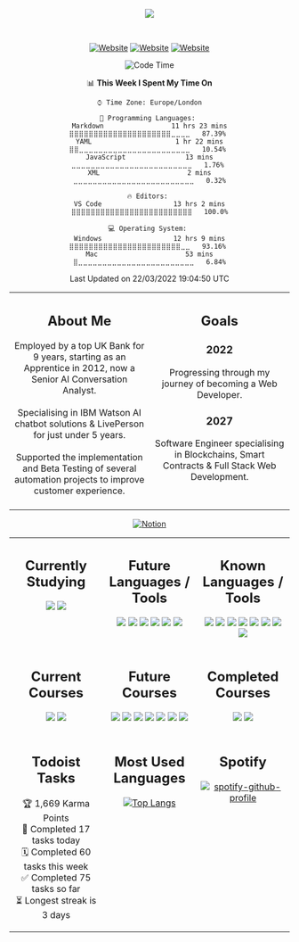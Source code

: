 <!-- Start Title Section -->

<div align="center">

<a href="https://github.com/liamfrazer/"><img src="https://readme-typing-svg.herokuapp.com?size=50&duration=4500&color=DB5631&center=true&vCenter=true&width=900&lines=Liam+Frazer;Senior+AI+Conversation+Analyst;%F0%9F%9A%80%F0%9F%9A%80%F0%9F%9A%80;Future+Software+Engineer"></a>

</div>
<div align="center">
<br />

[![Website](https://img.shields.io/website?label=frz.dev&style=for-the-badge&url=https%3A%2F%2Ffrz.dev)](https://frz.dev)
[![Website](https://img.shields.io/website?label=liamfrazer.com&style=for-the-badge&url=https%3A%2F%2Fliamfrazer.com)](https://liamfrazer.com)
[![Website](https://img.shields.io/website?label=adaptoken.com&style=for-the-badge&url=https%3A%2F%2Fadaptoken.com)](https://adaptoken.com)

</div>

<!-- End Title Section -->
<div align="center">

<!--START_SECTION:waka-->
![Code Time](http://img.shields.io/badge/Code%20Time-13%20hrs%2010%20mins-blue)

📊 **This Week I Spent My Time On** 

```text
⌚︎ Time Zone: Europe/London

💬 Programming Languages: 
Markdown                 11 hrs 23 mins      ⣿⣿⣿⣿⣿⣿⣿⣿⣿⣿⣿⣿⣿⣿⣿⣿⣿⣿⣿⣿⣿⣀⣀⣀⣀   87.39% 
YAML                     1 hr 22 mins        ⣿⣿⣀⣀⣀⣀⣀⣀⣀⣀⣀⣀⣀⣀⣀⣀⣀⣀⣀⣀⣀⣀⣀⣀⣀   10.54% 
JavaScript               13 mins             ⣀⣀⣀⣀⣀⣀⣀⣀⣀⣀⣀⣀⣀⣀⣀⣀⣀⣀⣀⣀⣀⣀⣀⣀⣀   1.76% 
XML                      2 mins              ⣀⣀⣀⣀⣀⣀⣀⣀⣀⣀⣀⣀⣀⣀⣀⣀⣀⣀⣀⣀⣀⣀⣀⣀⣀   0.32%

🔥 Editors: 
VS Code                  13 hrs 2 mins       ⣿⣿⣿⣿⣿⣿⣿⣿⣿⣿⣿⣿⣿⣿⣿⣿⣿⣿⣿⣿⣿⣿⣿⣿⣿   100.0%

💻 Operating System: 
Windows                  12 hrs 9 mins       ⣿⣿⣿⣿⣿⣿⣿⣿⣿⣿⣿⣿⣿⣿⣿⣿⣿⣿⣿⣿⣿⣿⣿⣀⣀   93.16% 
Mac                      53 mins             ⣿⣀⣀⣀⣀⣀⣀⣀⣀⣀⣀⣀⣀⣀⣀⣀⣀⣀⣀⣀⣀⣀⣀⣀⣀   6.84%

```


 Last Updated on 22/03/2022 19:04:50 UTC
<!--END_SECTION:waka-->
</div>
</td></tr></table>

<table>
<tr>
<td valign="top" width="50%">
<div align="center">

## About Me

<div align="center">
Employed by a top UK Bank for 9 years, starting as an Apprentice in 2012, now a Senior AI Conversation Analyst.
</div>
<br />
<div align="center">
Specialising in IBM Watson AI chatbot solutions & LivePerson for just under 5 years.
</div>
<br />
<div align="center">
Supported the implementation and Beta Testing of several automation projects to improve customer experience.
</div>
<br />

</div>
</td>

<td valign="top" width="50%">
<div align="center">

## Goals

<div align="center">

### 2022

Progressing through my journey of becoming a Web Developer.

</div>

<div align="center">

### 2027

Software Engineer specialising in Blockchains, Smart Contracts & Full Stack Web Development.

</div>

</td></tr></table>

<div align="center">

[<img align="center" alt="Notion" src="https://img.shields.io/badge/Track_my_Course_Progression_via_Notion-%23000000.svg?style=for-the-badge&logo=notion&logoColor=white" />][notion]

</div>
<table>
<!-- Start Knowledge Section -->
<tr><td valign="top" width="33%">

<div align="center">

## Currently Studying

[![](https://img.shields.io/badge/Code-CSS3-informational?style=flat&logo=css3&idea&logoColor=white&color=1572B6)][css3]
[![](https://img.shields.io/badge/Code-JavaScript-informational?style=flat&logo=javascript&idea&logoColor=white&color=F7DF1E)][javascript]

</div>
</td><td valign="top" width="33%">

<div align="center">

## Future Languages / Tools

[![](https://img.shields.io/badge/Code-Node.js-informational?style=flat&logo=node.js&idea&logoColor=white&color=6DA55F)][node.js]
[![](https://img.shields.io/badge/Code-React-informational?style=flat&logo=react&idea&logoColor=white&color=61DAFB)][react]
[![](https://img.shields.io/badge/Code-Solidity-informational?style=flat&logo=solidity&idea&logoColor=white&color=363636)][solidity]
[![](https://img.shields.io/badge/Code-Next.js-informational?style=flat&logo=next.js&idea&logoColor=white&color=20232A)][next.js]
[![](https://img.shields.io/badge/Code-C-informational?style=flat&logo=c&idea&logoColor=white&color=00599C)][c]
[![](https://img.shields.io/badge/Code-Python-informational?style=flat&logo=python&idea&logoColor=white&color=ffdd54)][python]

</div>
</td><td valign="top" width="33%">

<div align="center">

## Known Languages / Tools

[![](https://img.shields.io/badge/Code-HTML5-informational?style=flat&logo=html5&idea&logoColor=white&color=E34F26)][html5]
[![](https://img.shields.io/badge/Code-Markdown-informational?style=flat&logo=markdown&idea&logoColor=white&color=000000)][markdown]
[![](https://img.shields.io/badge/Editor-VS_Code-informational?style=flat&logo=visual-studio-code&idea&logoColor=white&color=0078D7)][vscode]
[![](https://img.shields.io/badge/Projects-Jira-informational?style=flat&logo=jira&idea&logoColor=white&color=0A0FFF)][jira]
[![](https://img.shields.io/badge/Tools-Git-informational?style=flat&logo=git&idea&logoColor=white&color=F05033)][git]
[![](https://img.shields.io/badge/Repos-GitHub-informational?style=flat&logo=github&idea&logoColor=white&color=20232A)][github]
[![](https://img.shields.io/badge/Notes-Obsidian-informational?style=flat&logo=obsidian&idea&logoColor=white&color=8B77DE)][obsidian]
[![](https://img.shields.io/badge/Kanban-Notion-informational?style=flat&logo=notion&idea&logoColor=white&color=FFFFFF)][obsidian]

</div>
</td></tr>
<!-- End Knowledge Section -->

<!-- Start Courses Section -->
<tr><td valign="top" width="33%">
<div align="center">

## Current Courses

[![](https://img.shields.io/badge/Course-The_Odin_Project-informational?style=flat&idea&logoColor=white&color=E3B465)][top]
[![](https://img.shields.io/badge/Course-The_Complete_JavaScript_Course-informational?style=flat&logo=Udemy&idea&logoColor=white&color=A435F0)][cjs]

</div>
</td><td valign="top" width="33%">

<div align="center">

## Future Courses

[![](https://img.shields.io/badge/Course-Full_Stack_Open_2022-informational?style=flat&idea&logoColor=white&color=F9F9F9)][fso2022]
[![](https://img.shields.io/badge/Course-Harvard_CS50X-informational?style=flat&logo=edx&idea&logoColor=white&color=02262B)][cs50x]
[![](https://img.shields.io/badge/Course-Harvard_CS50W-informational?style=flat&logo=edx&idea&logoColor=white&color=02262B)][cs50w]
[![](https://img.shields.io/badge/Course-The_Complete_NFT_Web_Dev_Course-informational?style=flat&logo=Udemy&idea&logoColor=white&color=A435F0)][nftweb]
[![](https://img.shields.io/badge/Course-Solidity_and_Ethereum_in_React-informational?style=flat&logo=Udemy&idea&logoColor=white&color=A435F0)][soliditycourse]
[![](https://img.shields.io/badge/Course-Automate_the_Boring_Stuff-informational?style=flat&logo=Udemy&idea&logoColor=white&color=A435F0)][automateboring]
[![](https://img.shields.io/badge/Course-The_Self_Taught_Programmer-informational?style=flat&logo=Udemy&idea&logoColor=white&color=A435F0)][selftaught]

</div>
</td><td valign="top" width="33%">

<div align="center">

## Completed Courses

[![](https://img.shields.io/badge/Course-Learning_How_to_Learn-informational?style=flat&logo=Coursera&idea&logoColor=white&color=0056D2)][lhtl]
[![](https://img.shields.io/badge/Course-3_MTA_Fundamentals-informational?style=flat&logo=microsoft&idea&logoColor=white&color=258FFA)][mta]

</div>
</td></tr>
<tr>
<td valign="top" width="33%">
<div align="center">

## Todoist Tasks

<!-- TODO-IST:START -->
🏆  1,669 Karma Points           
🌸  Completed 17 tasks today           
🗓  Completed 60 tasks this week           
✅  Completed 75 tasks so far           
⏳  Longest streak is 3 days
<!-- TODO-IST:END -->
</div>
</td>

<td valign="top" width="33%">
<div align="center">

## Most Used Languages

[![Top Langs](https://github-readme-stats.vercel.app/api/top-langs/?username=liamfrazer&layout=compact&theme=dark&hide_title=1)](https://github.com/anuraghazra/github-readme-stats)

</div>
</td>
<td valign="top" width="33%">
<div align="center">

## Spotify

[![spotify-github-profile](https://spotify-github-profile.vercel.app/api/view?uid=vqx5mlye3082kyufb55ttvm6u&cover_image=false&theme=default&bar_color=2b9027&bar_color_cover=true)](https://github.com/kittinan/spotify-github-profile)

</td>
</tr></table>

<!-- End Courses Section -->

<!-- Start Links Section -->

[vscode]: https://code.visualstudio.com/
[top]: https://theodinproject.com/
[git]: https://git-scm.com/
[github]: https://github.com/
[node.js]: https://nodejs.org/
[react]: https://reactjs.org/
[html5]: https://developer.mozilla.org/en-US/docs/Glossary/HTML5/
[css3]: https://developer.mozilla.org/en-US/docs/Glossary/CSS/
[javascript]: https://developer.mozilla.org/en-US/docs/Web/JavaScript/
[solidity]: https://docs.soliditylang.org/
[lhtl]: https://www.coursera.org/learn/learning-how-to-learn/
[ibmwatson]: https://www.ibm.com/uk-en/watson/
[liveperson]: https://www.liveperson.com/
[jira]: https://www.atlassian.com/software/jira/
[next.js]: https://nextjs.org/
[json]: https://www.json.org/json-en.html/
[servicenow]: https://servicenow.com/
[cjs]: https://www.udemy.com/course/the-complete-javascript-course/
[cdi]: https://www.conversationdesigninstitute.com/courses.html/
[mta]: https://support.microsoft.com/en-us/topic/earn-a-microsoft-technology-associate-mta-certification-357215d0-31ce-0620-feba-1bb60165b770/
[python]: https://www.python.org/
[cs50x]: https://www.edx.org/course/introduction-computer-science-harvardx-cs50x/
[cs50w]: https://www.edx.org/course/cs50s-web-programming-with-python-and-javascript?index=product&queryID=5c44c1c1d4f5a81bb7d4170208bb07b1&position=1/
[c]: https://en.wikipedia.org/wiki/C_(programming_language)/
[notion]: https://liamfrazer.notion.site/Software-Engineer-Journey-0c3796b414184465aa1aa8fda6ea32a1/
[nftweb]: https://www.udemy.com/course/the-complete-nft-web-developer-course-zero-to-professional/
[soliditycourse]: https://www.udemy.com/course/solidity-ethereum-in-react-next-js-the-complete-guide/
[selftaught]: https://www.udemy.com/course/self-taught-programmer/
[automateboring]: https://www.udemy.com/course/automate/
[obsidian]: https://github.com/liamfrazer/Obsidian-Notes
[fso2022]: https://fullstackopen.com/en/
[markdown]: https://daringfireball.net/projects/markdown/

<!-- End Links Section -->
